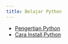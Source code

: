 ```yaml
---
title: Belajar Python
---
```


- [Pengertian Python](pengertian-python.md)
- [Cara Install Python](install-python.md)
